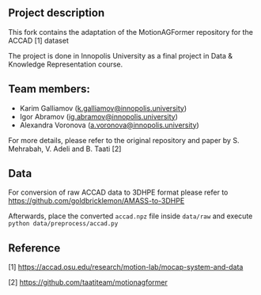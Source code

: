 ## Project description
This fork contains the adaptation of the MotionAGFormer repository for the ACCAD [1] dataset

The project is done in Innopolis University as a final project in Data & Knowledge Representation course.

## Team members: 
- Karim Galliamov (k.galliamov@innopolis.university)
- Igor Abramov (ig.abramov@innopolis.university)
- Alexandra Voronova (a.voronova@innopolis.university)

For more details, please refer to the original repository and paper by S. Mehrabah, V. Adeli and B. Taati [2]

## Data
For conversion of raw ACCAD data to 3DHPE format please refer to https://github.com/goldbricklemon/AMASS-to-3DHPE

Afterwards, place the converted `accad.npz` file inside `data/raw` and execute ```python data/preprocess/accad.py```

## Reference
[1] https://accad.osu.edu/research/motion-lab/mocap-system-and-data

[2] https://github.com/taatiteam/motionagformer